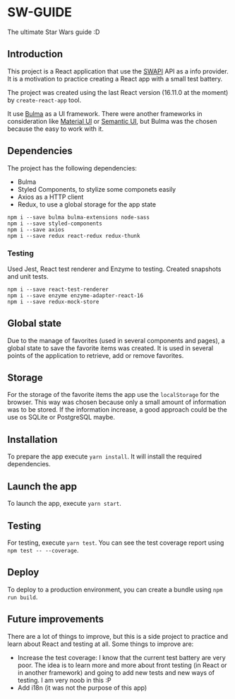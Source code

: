 # SW-GUIDE
The ultimate Star Wars guide :D

## Introduction

This project is a React application that use the [SWAPI](https://swapi.co/) API as a info provider. It is a motivation to practice creating a React app with a small test battery.

The project was created using the last React version (16.11.0 at the moment) by `create-react-app` tool.

It use [Bulma](https://bulma.io/) as a UI framework. There were another frameworks in consideration like [Material UI](https://material-ui.com/)  or [Semantic UI](https://semantic-ui.com/), but Bulma was the chosen because the easy to work with it.

## Dependencies

The project has the following dependencies:
* Bulma
* Styled Components, to stylize some componets easily
* Axios as a HTTP client
* Redux, to use a global storage for the app state

```
npm i --save bulma bulma-extensions node-sass
npm i --save styled-components
npm i --save axios
npm i --save redux react-redux redux-thunk
```
### Testing
Used Jest, React test renderer and Enzyme to testing. Created snapshots and unit tests.
```
npm i --save react-test-renderer
npm i --save enzyme enzyme-adapter-react-16
npm i --save redux-mock-store
```

## Global state
Due to the manage of favorites (used in several components and pages), a global state to save the favorite items was created. It is used in several points of the application to retrieve, add or remove favorites.

## Storage
For the storage of the favorite items the app use the `localStorage` for the browser. This way was chosen because only a small amount of information was to be stored. If the information increase, a good approach could be the use os SQLite or PostgreSQL maybe.

## Installation
To prepare the app execute `yarn install`. It will install the required dependencies.

## Launch the app

To launch the app, execute `yarn start`.

## Testing

For testing, execute `yarn test`. You can see the test coverage report using `npm test -- --coverage`.

## Deploy

To deploy to a production environment, you can create a bundle using `npm run build`.

## Future improvements
There are a lot of things to improve, but this is a side project to practice and learn about React and testing at all. Some things to improve are:
* Increase the test coverage: I know that the current test battery are very poor. The idea is to learn more and more about front testing (in React or in another framework) and going to add new tests and new ways of testing. I am very noob in this :P
* Add i18n (it was not the purpose of this app)

